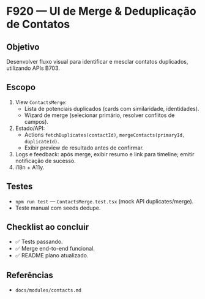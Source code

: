 # F920 — UI de Merge & Deduplicação de Contatos

## Objetivo
Desenvolver fluxo visual para identificar e mesclar contatos duplicados, utilizando APIs B703.

## Escopo
1. View `ContactsMerge`:
   - Lista de potenciais duplicados (cards com similaridade, identidades).
   - Wizard de merge (selecionar primário, resolver conflitos de campos).
2. Estado/API:
   - Actions `fetchDuplicates(contactId)`, `mergeContacts(primaryId, duplicateId)`.
   - Exibir preview de resultado antes de confirmar.
3. Logs e feedback: após merge, exibir resumo e link para timeline; emitir notificação de sucesso.
4. i18n + A11y.

## Testes
- `npm run test` — `ContactsMerge.test.tsx` (mock API duplicates/merge).
- Teste manual com seeds dedupe.

## Checklist ao concluir
- ✅ Tests passando.
- ✅ Merge end-to-end funcional.
- ✅ README plano atualizado.

## Referências
- `docs/modules/contacts.md`
